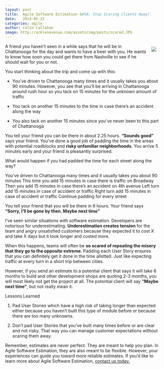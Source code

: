```yaml
---
layout: post
title:  Agile Software Estimation &#58; Stop Scaring Clients Away!
date:   2014-05-21
categories: agile
author: Colin Callahan
image: http://acklenavenue.com/assets/img/posts/scared.JPG
---
```


<img style="float: right; padding: 10px;" src="http://acklenavenue.com/assets/img/posts/scared.JPG" />

A friend you haven’t seen in a while says that he will be in Chattanooga for the day and wants to have a beer with you. He wants to know how soon you could get there from Nashville to see if he should wait for you or not.

You start thinking about the trip and come up with this: 

* You’ve driven to Chattanooga many times and it usually takes you about 90 minutes. However, you see that you’ll be arriving in Chattanooga around rush hour so you tack on 15 minutes for the unknown amount of traffic

* You tack on another 15 minutes to the time in case there’s an accident along the way

* You also tack on another 15 minutes since you’ve never been to this part of Chattanooga

You tell your friend you can be there in about 2.25 hours. **“Sounds good”** says your friend. You’ve done a good job of padding the time in the areas with potential roadblocks and **risky unfamiliar neighborhoods**. You arrive 5 minutes early and your friend is pleasantly surprised. 

What would happen if you had padded the time for each street along the way?

You’ve driven to Chattanooga many times and it usually takes you about 90 minutes
This time you add 15 minutes in case there is traffic on Broadway
Then you add 15 minutes in case there’s an accident on 4th avenue
Left turn add 15 minutes in case of accident or traffic
Right turn add 15 minutes in case of accident or traffic
Continue padding for every street

You tell your friend that you will be there in 6 hours. Your friend says **“Sorry, I’ll be gone by then. Maybe next time”**

I’ve seen similar situations with software estimation. Developers are notorious for underestimating. **Underestimation creates tension** for the team and angry unsatisfied customers because they expected it to cost X and take X days but it took longer and costed more. 

When this happens, teams will often be **so scared of repeating the misery that they go to the opposite extreme**. Padding each User Story ensures that you can definitely get it done in the time allotted. Just like expecting traffic at every turn in a short trip between cities. 

However, if you send an estimate to a potential client that says it will take 6 months to build and other development shops are quoting 2-3 months, you will most likely not get the project at all. The potential client will say **“Maybe next time”**, but not really mean it.

Lessons Learned

1. Pad User Stories which have a high risk of taking longer than expected either because you haven’t built this type of module before or because there are too many unknowns. 

2. Don’t pad User Stories that you’ve built many times before or are clear and not risky. That way you can manage customer expectations without scaring them away.

Remember, estimates are never perfect. They are meant to help you plan. In Agile Software Estimation, they are also meant to be flexible. However, your experiences can guide you toward more reliable estimates. If you’d like to learn more about Agile Software Estimation, <a href="/contact.html">contact us today.</a>